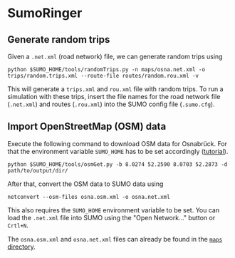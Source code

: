 # SumoRinger

## Generate random trips
Given a `.net.xml` (road network) file, we can generate random trips using
```
python $SUMO_HOME/tools/randomTrips.py -n maps/osna.net.xml -o trips/random.trips.xml --route-file routes/random.rou.xml -v
```
This will generate a `trips.xml` and `rou.xml` file with random trips. To run a simulation with these trips, insert the file names for the road network file (`.net.xml`) and routes (`.rou.xml`) into the SUMO config file (`.sumo.cfg`).

## Import OpenStreetMap (OSM) data
Execute the following command to download OSM data for Osnabrück. For that the environment variable `SUMO_HOME` has to be set accordingly ([tutorial](https://sumo.dlr.de/docs/Basics/Basic_Computer_Skills.html#configuring_path_settings)).
```
python $SUMO_HOME/tools/osmGet.py -b 8.0274 52.2590 8.0703 52.2873 -d path/to/output/dir/
```
After that, convert the OSM data to SUMO data using
```
netconvert --osm-files osna.osm.xml -o osna.net.xml
```
This also requires the `SUMO_HOME` environment variable to be set.
You can load the `.net.xml` file into SUMO using the "Open Network..." button or `Crtl+N`.

The `osna.osm.xml` and `osna.net.xml` files can already be found in the [`maps` directory](https://github.com/geronimocharlie/SumoRinger/tree/master/maps).
